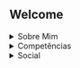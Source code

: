 ## Welcome

<details><summary>Sobre Mim</summary>

Meu nome é Jonatas, tenho 17 anos, atualmente sou desenvolvedor de jogos. Comecei em Design 3D por volta de 2022, fazendo modificações em jogos antigos de computador Em 2023, entrei para programação, até então não tendo feito nada relevante. Em 2024, comecei a trabalhar no desenvolvimento de jogos com a ***Code IT Game Studio***, uma equipe de Desenvolvedores Indie.

</details>

<details><summary>Competências</summary>

  ### Social
- Trabalho em Equipe
- Prestativo

### Linguagens
- HTML | Intermediário
- Java Script | Básico
- C Sharp | Básico
- C | Básico
  
### Ferramentas

  ###### 3D Design
- Blender | Avançado
- 3DS Max | Básico
- SketchUp | Básico
- ZBrush | Básico
- Adobe Substance Painter | Intermediário
###### 2D Design
- Adobe Photoshop | Avançado
- Adobe Illustrator | Avançado
###### Game Creation
- Unity | Intermediário
- Unreal | Básico

</details>

<details><summary>Social</summary>

Discord: `@johntelle`

</details>

